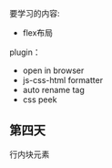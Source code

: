 要学习的内容:
* flex布局

plugin：
* open in browser
* js-css-html  formatter
* auto rename tag
* css peek

##  第四天

行内块元素